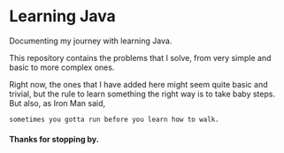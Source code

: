 # Learning Java

Documenting my journey with learning Java.

This repository contains the problems that I solve, from very simple and basic to more complex ones.

Right now, the ones that I have added here might seem quite basic and trivial, but the rule to learn something the right way is to take baby steps. But also, as Iron Man said,

```
sometimes you gotta run before you learn how to walk.
```

#### Thanks for stopping by.

